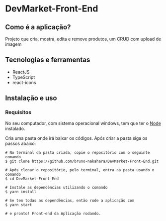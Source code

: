 <h1>DevMarket-Front-End</h1>

<h2>Como é a aplicação?</h2>

<p>Projeto que cria, mostra, edita e remove produtos, um CRUD com upload de imagem</p>

<h2>Tecnologias e ferramentas</h2>

<ul>
  <li>ReactJS</li>
  <li>TypeScript</li>
  <li>react-icons</li>
</ul>

<h2>Instalação e uso</h2>

<h3>Requisitos</h3>
<p>No seu computador, com sistema operacional windows, tem que ter o <a href="https://nodejs.org/pt-br/download/">Node</a> instalado.</p>

<p>Cria uma pasta onde irá baixar os códigos. Após criar a pasta siga os passos abaixo:</p>

```
# No terminal da pasta criada, copie o repositório com o seguinte comando
$ git clone https://github.com/bruno-nakahara/DevMarket-Front-End.git

# Após clonar o repositório, pelo terminal, entra na pasta usando o comando
$ cd DevMarket-Front-End

# Instale as dependências utilizando o comando 
$ yarn install

# Se tem todas as dependências, então rode a aplicação com
$ yarn start

# e pronto! Front-end da Aplicação rodando.

```
